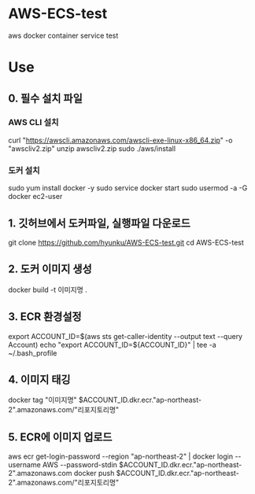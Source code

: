 # AWS-ECS-test
aws docker container service test


# Use
## 0. 필수 설치 파일

### AWS CLI 설치
curl "https://awscli.amazonaws.com/awscli-exe-linux-x86_64.zip" -o "awscliv2.zip"
unzip awscliv2.zip
sudo ./aws/install

### 도커 설치
sudo yum install docker -y
sudo service docker start
sudo usermod -a -G docker ec2-user


## 1. 깃허브에서 도커파일, 실행파일 다운로드

git clone https://github.com/hyunku/AWS-ECS-test.git
cd AWS-ECS-test


## 2. 도커 이미지 생성

docker build -t 이미지명 .

## 3. ECR 환경설정

export ACCOUNT_ID=$(aws sts get-caller-identity --output text --query Account)
echo "export ACCOUNT_ID=${ACCOUNT_ID}" | tee -a ~/.bash_profile


## 4. 이미지 태깅

docker tag "이미지명" $ACCOUNT_ID.dkr.ecr."ap-northeast-2".amazonaws.com/"리포지토리명"


## 5. ECR에 이미지 업로드

aws ecr get-login-password --region "ap-northeast-2" | docker login --username AWS --password-stdin $ACCOUNT_ID.dkr.ecr."ap-northeast-2".amazonaws.com
docker push $ACCOUNT_ID.dkr.ecr."ap-northeast-2".amazonaws.com/"리포지토리명"
